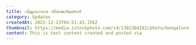 ```yaml
---
title: വിശുദ്ധവാര തിരുക്കർമങ്ങൾ
category: Updates
createdAt: 2022-12-13T04:51:43.156Z
thumbnail: https://media.istockphoto.com/id/1382384282/photo/bangalore-or-bengaluru.jpg?s=612x612&w=0&k=20&c=6pxwL3JxNV2B_NZSLMZLhrSLqAbyCPlGuSZYKImpjKQ=
content: T﻿his is test content created and posted via
---
```

